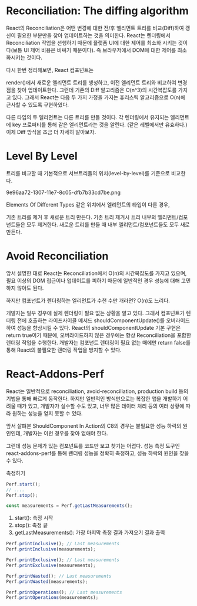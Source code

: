 # Reconciliation: The diffing algorithm

React의 Reconciliation은 어떤 변경에 대한 전/후 엘리먼트 트리를 비교(Diff)하여 갱신이 필요한 부분만을 찾아 업데이트하는 것을 의미한다. React는 렌더링에서 Reconciliation 작업을 선행하기 때문에 플랫폼 UI에 대한 제어를 최소화 시키는 것이다(보통 UI 제어 비용은 비싸기 때문이다). 즉 브라우저에서 DOM에 대한 제어를 최소화시키는 것이다.

다시 한번 정리해보면, React 컴포넌트는

render()에서 새로운 엘리먼트 트리를 생성하고,
이전 엘리먼트 트리와 비교하여 변경 점을 찾아 업데이트한다.
그런데 기존의 Diff 알고리즘은 O(n^3)의 시간복잡도를 가지고 있다. 그래서 React는 다음 두 가지 가정을 가지는 휴리스틱 알고리즘으로 O(n)에 근사할 수 있도록 구현하였다.

다른 타입의 두 엘리먼트는 다른 트리를 만들 것이다.
각 렌더링에서 유지되는 엘리먼트에 key 프로퍼티를 통해 같은 엘리먼트라는 것을 알린다. (같은 레벨에서만 유효하다.)
이제 Diff 방식을 조금 더 자세히 알아보자.

# Level By Level

트리를 비교할 때 기본적으로 서브트리들의 위치(level-by-level)를 기준으로 비교한다.

9e96aa72-1307-11e7-8c05-dfb7b33cd7be.png

Elements Of Different Types
같은 위치에서 엘리먼트의 타입이 다른 경우,

기존 트리를 제거 후 새로운 트리 만든다.
기존 트리 제거시 트리 내부의 엘리먼트/컴포넌트들은 모두 제거한다.
새로운 트리를 만들 때 내부 엘리먼트/컴포넌트들도 모두 새로 만든다.

# Avoid Reconciliation

앞서 설명한 대로 React는 Reconciliation에서 O(n)의 시간복잡도를 가지고 있으며, 필요 이상의 DOM 접근이나 업데이트를 피하기 때문에 일반적인 경우 성능에 대해 고민 하지 않아도 된다.

하지만 컴포넌트가 렌더링하는 엘리먼트가 수천 수만 개라면? O(n)도 느리다.

개발자는 일부 경우에 실제 렌더링이 필요 없는 상황을 알고 있다. 그래서 컴포넌트가 렌더링 전에 호출하는 라이프사이클 메서드 shouldComponentUpdate()를 오버라이드하여 성능을 향상시킬 수 있다. React의 shouldComponentUpdate 기본 구현은 return true이기 때문에, 오버라이드하지 않은 경우에는 항상 Reconciliation을 포함한 렌더링 작업을 수행한다. 개발자는 컴포넌트 렌더링이 필요 없는 때에만 return false를 통해 React의 불필요한 렌더링 작업을 방지할 수 있다.

# React-Addons-Perf

React는 일반적으로 reconciliation, avoid-reconciliation, production build 등의 기법을 통해 빠르게 동작한다. 하지만 일반적인 방식만으로는 복잡한 앱을 개발하기 어려울 때가 있고, 개발자가 실수할 수도 있고, 너무 많은 데이터 처리 등의 여러 상황에 따라 원하는 성능을 얻지 못할 수 있다.

앞서 살펴본 ShouldComponent In Action의 C8의 경우는 불필요한 성능 하락의 원인인데, 개발자는 이런 경우를 찾아 없애야 한다.

그런데 성능 문제가 있는 컴포넌트를 코드만 보고 찾기는 어렵다. 성능 측정 도구인 react-addons-perf를 통해 렌더링 성능을 정확히 측정하고, 성능 하락의 원인을 찾을 수 있다.

측정하기

```js
Perf.start();
// ....
Perf.stop();

const measurements = Perf.getLastMeasurements();
```

1. start(): 측정 시작
2. stop(): 측정 끝
3. getLastMeasurements(): 가장 마지막 측정 결과 가져오기
   결과 출력

```js
Perf.printInclusive(); // Last measurements
Perf.printInclusive(measurements);

Perf.printExclusive(); // Last measurements
Perf.printExclusive(measurements);

Perf.printWasted(); // Last measurements
Perf.printWasted(measurements);

Perf.printOperations(); // Last measurements
Perf.printOperations(measurements);
```
